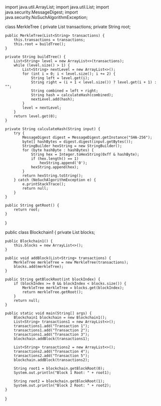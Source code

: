 import java.util.ArrayList;
import java.util.List;
import java.security.MessageDigest;
import java.security.NoSuchAlgorithmException;

class MerkleTree {
    private List<String> transactions;
    private String root;

    public MerkleTree(List<String> transactions) {
        this.transactions = transactions;
        this.root = buildTree();
    }

    private String buildTree() {
        List<String> level = new ArrayList<>(transactions);
        while (level.size() > 1) {
            List<String> nextLevel = new ArrayList<>();
            for (int i = 0; i < level.size(); i += 2) {
                String left = level.get(i);
                String right = (i + 1 < level.size()) ? level.get(i + 1) : "";
                String combined = left + right;
                String hash = calculateHash(combined);
                nextLevel.add(hash);
            }
            level = nextLevel;
        }
        return level.get(0);
    }

    private String calculateHash(String input) {
        try {
            MessageDigest digest = MessageDigest.getInstance("SHA-256");
            byte[] hashBytes = digest.digest(input.getBytes());
            StringBuilder hexString = new StringBuilder();
            for (byte hashByte : hashBytes) {
                String hex = Integer.toHexString(0xff & hashByte);
                if (hex.length() == 1)
                    hexString.append('0');
                hexString.append(hex);
            }
            return hexString.toString();
        } catch (NoSuchAlgorithmException e) {
            e.printStackTrace();
            return null;
        }
    }

    public String getRoot() {
        return root;
    }
}

public class Blockchain1 {
    private List<MerkleTree> blocks;

    public Blockchain1() {
        this.blocks = new ArrayList<>();
    }

    public void addBlock(List<String> transactions) {
        MerkleTree merkleTree = new MerkleTree(transactions);
        blocks.add(merkleTree);
    }

    public String getBlockRoot(int blockIndex) {
        if (blockIndex >= 0 && blockIndex < blocks.size()) {
            MerkleTree merkleTree = blocks.get(blockIndex);
            return merkleTree.getRoot();
        }
        return null;
    }

    public static void main(String[] args) {
        Blockchain1 blockchain = new Blockchain1();
        List<String> transactions1 = new ArrayList<>();
        transactions1.add("Transaction 1");
        transactions1.add("Transaction 2");
        transactions1.add("Transaction 3");
        blockchain.addBlock(transactions1);

        List<String> transactions2 = new ArrayList<>();
        transactions2.add("Transaction 4");
        transactions2.add("Transaction 5");
        blockchain.addBlock(transactions2);

        String root1 = blockchain.getBlockRoot(0);
        System.out.println("Block 1 Root: " + root1);

        String root2 = blockchain.getBlockRoot(1);
        System.out.println("Block 2 Root: " + root2);
    }
}
